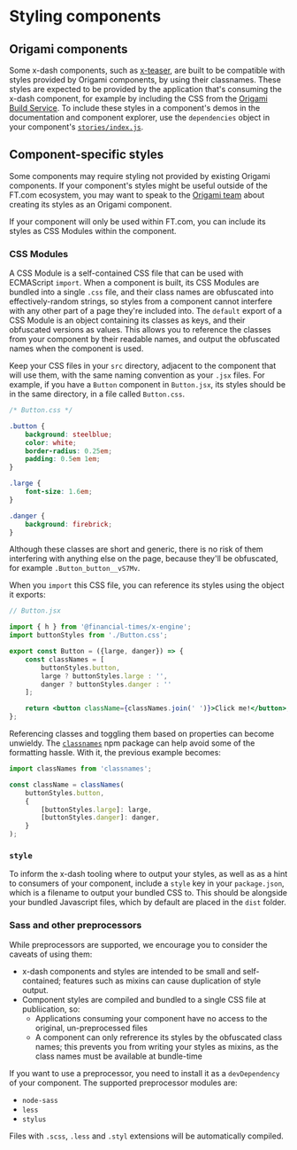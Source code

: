 # Styling components

## Origami components

Some x-dash components, such as [x-teaser](/components/x-teaser/readme.md), are built to be compatible with styles provided by Origami components, by using their classnames. These styles are expected to be provided by the application that's consuming the x-dash component, for example by including the CSS from the [Origami Build Service](https://www.ft.com/__origami/service/build/v2/). To include these styles in a component's demos in the documentation and component explorer, use the `dependencies` object in your component's [`stories/index.js`](/tools/x-docs/guides/components/setup.md#indexjs).

## Component-specific styles

Some components may require styling not provided by existing Origami components. If your component's styles might be useful outside of the FT.com ecosystem, you may want to speak to the [Origami team](http://origami.ft.com/) about creating its styles as an Origami component.

If your component will only be used within FT.com, you can include its styles as CSS Modules within the component.

### CSS Modules

A CSS Module is a self-contained CSS file that can be used with ECMAScript `import`. When a component is built, its CSS Modules are bundled into a single `.css` file, and their class names are obfuscated into effectively-random strings, so styles from a component cannot interfere with any other part of a page they're included into. The `default` export of a CSS Module is an object containing its classes as keys, and their obfuscated versions as values. This allows you to reference the classes from your component by their readable names, and output the obfuscated names when the component is used.

Keep your CSS files in your `src` directory, adjacent to the component that will use them, with the same naming convention as your `.jsx` files. For example, if you have a `Button` component in `Button.jsx`, its styles should be in the same directory, in a file called `Button.css`.

```css
/* Button.css */

.button {
	background: steelblue;
	color: white;
	border-radius: 0.25em;
	padding: 0.5em 1em;
}

.large {
	font-size: 1.6em;
}

.danger {
	background: firebrick;
}
```

Although these classes are short and generic, there is no risk of them interfering with anything else on the page, because they'll be obfuscated, for example `.Button_button__vS7Mv`.

When you `import` this CSS file, you can reference its styles using the object it exports:

```jsx
// Button.jsx

import { h } from '@financial-times/x-engine';
import buttonStyles from './Button.css';

export const Button = ({large, danger}) => {
	const classNames = [
		buttonStyles.button,
		large ? buttonStyles.large : '',
		danger ? buttonStyles.danger : ''
	];

	return <button className={classNames.join(' ')}>Click me!</button>;
};
```

Referencing classes and toggling them based on properties can become unwieldy. The [`classnames`](https://npmjs.org/package/classnames) npm package can help avoid some of the formatting hassle. With it, the previous example becomes:

```jsx
import classNames from 'classnames';

const className = classNames(
	buttonStyles.button,
	{
		[buttonStyles.large]: large,
		[buttonStyles.danger]: danger,
	}
);
```

### `style`

To inform the x-dash tooling where to output your styles, as well as as a hint to consumers of your component, include a `style` key in your `package.json`, which is a filename to output your bundled CSS to. This should be alongside your bundled Javascript files, which by default are placed in the `dist` folder.

### Sass and other preprocessors

While preprocessors are supported, we encourage you to consider the caveats of using them:

- x-dash components and styles are intended to be small and self-contained; features such as mixins can cause duplication of style output.
- Component styles are compiled and bundled to a single CSS file at publiication, so:
	- Applications consuming your component have no access to the original, un-preprocessed files
	- A component can only refrerence its styles by the obfuscated class names; this prevents you from writing your styles as mixins, as the class names must be available at bundle-time

If you want to use a preprocessor, you need to install it as a `devDependency` of your component. The supported preprocessor modules are:

- `node-sass`
- `less`
- `stylus`

Files with `.scss`, `.less` and `.styl` extensions will be automatically compiled.
